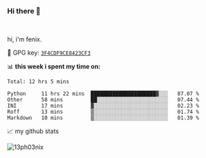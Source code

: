 ### Hi there 👋

<br />

hi, i'm fenix.

:key: GPG key: [`3F4CDF9CE8423CF3`](https://github.com/13ph03nix.gpg)


📊 **this week i spent my time on:**
<!--START_SECTION:waka-->
```text
Total: 12 hrs 5 mins

Python     11 hrs 22 mins  █████████████████████▓░░░   87.07 % 
Other      58 mins         ██░░░░░░░░░░░░░░░░░░░░░░░   07.44 % 
INI        17 mins         ▓░░░░░░░░░░░░░░░░░░░░░░░░   02.23 % 
Roff       13 mins         ▒░░░░░░░░░░░░░░░░░░░░░░░░   01.74 % 
Markdown   10 mins         ▒░░░░░░░░░░░░░░░░░░░░░░░░   01.39 % 
```
<!--END_SECTION:waka-->


📈 my github stats

<a>
<img align="center" src="https://github-readme-stats.vercel.app/api?username=13ph03nix&show_icons=true&hide=stars&theme=blueberry" alt="13ph03nix" />
</a>
